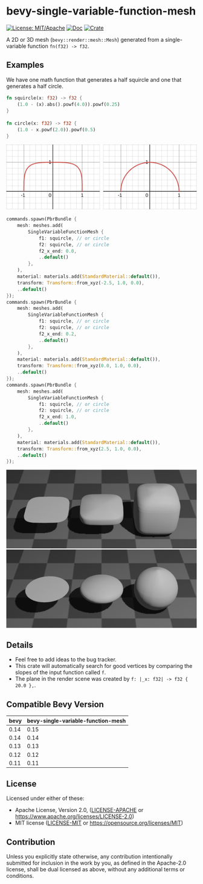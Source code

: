 # bevy-single-variable-function-mesh

[![License: MIT/Apache](https://img.shields.io/badge/License-MIT%20or%20Apache2-blue.svg)](https://opensource.org/licenses/MIT)
[![Doc](https://docs.rs/bevy-single-variable-function-mesh/badge.svg)](https://docs.rs/bevy-single-variable-function-mesh)
[![Crate](https://img.shields.io/crates/v/bevy-single-variable-function-mesh.svg)](https://crates.io/crates/bevy-single-variable-function-mesh)

A 2D or 3D mesh (`bevy::render::mesh::Mesh`) generated from a
single-variable function `fn(f32) -> f32`.

## Examples

We have one math function that generates a half squircle and one that
generates a half circle.

```rust
fn squircle(x: f32) -> f32 {
    (1.0 - (x).abs().powf(4.0)).powf(0.25)
}

fn circle(x: f32) -> f32 {
    (1.0 - x.powf(2.0)).powf(0.5)
}
```

<img src="images/plots.png">

```rust
commands.spawn(PbrBundle {
    mesh: meshes.add(
        SingleVariableFunctionMesh {
            f1: squircle, // or circle
            f2: squircle, // or circle
            f2_x_end: 0.0,
            ..default()
        },
    ),
    material: materials.add(StandardMaterial::default()),
    transform: Transform::from_xyz(-2.5, 1.0, 0.0),
    ..default()
});
commands.spawn(PbrBundle {
    mesh: meshes.add(
        SingleVariableFunctionMesh {
            f1: squircle, // or circle
            f2: squircle, // or circle
            f2_x_end: 0.2,
            ..default()
        },
    ),
    material: materials.add(StandardMaterial::default()),
    transform: Transform::from_xyz(0.0, 1.0, 0.0),
    ..default()
});
commands.spawn(PbrBundle {
    mesh: meshes.add(
        SingleVariableFunctionMesh {
            f1: squircle, // or circle
            f2: squircle, // or circle
            f2_x_end: 1.0,
            ..default()
        },
    ),
    material: materials.add(StandardMaterial::default()),
    transform: Transform::from_xyz(2.5, 1.0, 0.0),
    ..default()
});
```

<img src="images/squircles.png">
<img src="images/circles.png">

## Details

- Feel free to add ideas to the bug tracker.
- This crate will automatically search for good vertices by comparing the slopes
of the input function called `f`.
- The plane in the render scene was created by ```f: |_x: f32| -> f32 { 20.0 },```.

## Compatible Bevy Version

| bevy  | bevy-single-variable-function-mesh |
|-------|------------------------------------|
| 0.14  | 0.15                               |
| 0.14  | 0.14                               |
| 0.13  | 0.13                               |
| 0.12  | 0.12                               |
| 0.11  | 0.11                               |

## License

Licensed under either of these:

 * Apache License, Version 2.0, ([LICENSE-APACHE](LICENSE-APACHE) or
   https://www.apache.org/licenses/LICENSE-2.0)
 * MIT license ([LICENSE-MIT](LICENSE-MIT) or
   https://opensource.org/licenses/MIT)

## Contribution

Unless you explicitly state otherwise, any contribution intentionally submitted for inclusion in the work by you, as defined in the Apache-2.0 license, shall be dual licensed as above, without any additional terms or conditions.
